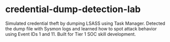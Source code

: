 # credential-dump-detection-lab
Simulated credential theft by dumping LSASS using Task Manager. Detected the dump file with Sysmon logs and learned how to spot attack behavior using Event IDs 1 and 11. Built for Tier 1 SOC skill development.
